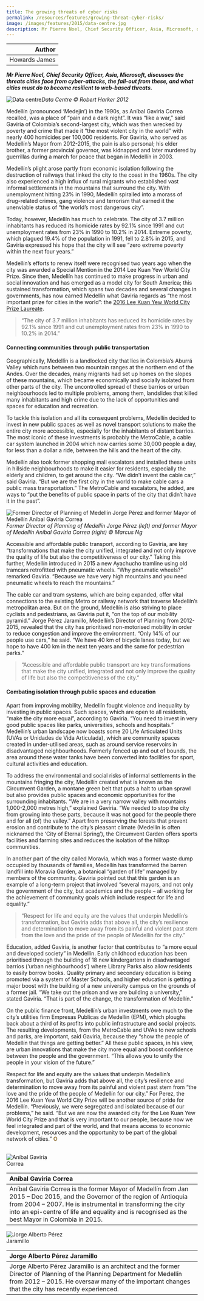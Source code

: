 ```yaml
---
title: The growing threats of cyber risks
permalink: /resources/features/growing-threat-cyber-risks/
image: /images/features/2015/data-centre.jpg
description: Mr Pierre Noel, Chief Security Officer, Asia, Microsoft, discusses the threats cities face from cyber-attacks, the fall-out from these, and what cities must do to become resilient to web-based threats.
---
```


| Author |
|---:|
| Howards James |

***Mr Pierre Noel, Chief Security Officer, Asia, Microsoft, discusses the threats cities face from cyber-attacks, the fall-out from these, and what cities must do to become resilient to web-based threats.***

![Data centre](/images/features/2015/data-centre.jpg/)*Data Centre © Robert Harker 2012*

Medellín (pronounced ‘Medejin’) in the 1990s, as Aníbal Gaviria Correa recalled, was a place of “pain and a dark night”. It was “like a war,” said Gaviria of Colombia’s second-largest city, which was then wrecked by poverty and crime that made it “the most violent city in the world” with nearly 400 homicides per 100,000 residents. For Gaviria, who served as Medellín’s Mayor from 2012-2015, the pain is also personal; his elder brother, a former provincial governor, was kidnapped and later murdered by guerrillas during a march for peace that began in Medellín in 2003.

Medellín’s plight arose partly from economic isolation following the destruction of railways that linked the city to the coast in the 1960s. The city also experienced a high influx of rural migrants who established vast informal settlements in the mountains that surround the city. With unemployment hitting 23% in 1990, Medellín spiralled into a morass of drug-related crimes, gang violence and terrorism that earned it the unenviable status of “the world’s most dangerous city”.

Today, however, Medellín has much to celebrate. The city of 3.7 million inhabitants has reduced its homicide rates by 92.1% since 1991 and cut unemployment rates from 23% in 1990 to 10.2% in 2014. Extreme poverty, which plagued 19.4% of the population in 1991, fell to 2.8% in 2015, and Gaviria expressed his hope that the city will see “zero extreme poverty within the next four years.”

Medellín’s efforts to renew itself were recognised two years ago when the city was awarded a Special Mention in the 2014 Lee Kuan Yew World City Prize. Since then, Medellín has continued to make progress in urban and social innovation and has emerged as a model city for South America; this sustained transformation, which spans two decades and several changes in governments, has now earned Medellín what Gaviria regards as “the most important prize for cities in the world”: the [2016 Lee Kuan Yew World City Prize Laureate](/laureates/2016/laureate/).

> “The city of 3.7 million inhabitants has reduced its homicide rates by 92.1% since 1991 and cut unemployment rates from 23% in 1990 to 10.2% in 2014.”

#### **Connecting communities through public transportation**

Geographically, Medellín is a landlocked city that lies in Colombia’s Aburrá Valley which runs between two mountain ranges at the northern end of the Andes. Over the decades, many migrants had set up homes on the slopes of these mountains, which became economically and socially isolated from other parts of the city. The uncontrolled spread of these barrios or urban neighbourhoods led to multiple problems, among them, landslides that killed many inhabitants and high crime due to the lack of opportunities and spaces for education and recreation.

To tackle this isolation and all its consequent problems, Medellín decided to invest in new public spaces as well as novel transport solutions to make the entire city more accessible, especially for the inhabitants of distant barrios. The most iconic of these investments is probably the MetroCable, a cable car system launched in 2004 which now carries some 30,000 people a day, for less than a dollar a ride, between the hills and the heart of the city.

Medellín also took former shopping mall escalators and installed these units in hillside neighbourhoods to make it easier for residents, especially the elderly and children, to get around the city. “We didn’t invent the cable car,” said Gaviria. “But we are the first city in the world to make cable cars a public mass transportation.” The MetroCable and escalators, he added, are ways to “put the benefits of public space in parts of the city that didn’t have it in the past”.

![Former Director of Planning of Medellín Jorge Pérez and former Mayor of Medellín Aníbal Gaviria Correa](/images/features/2016/jorge-perez-anibal-gaviria.jpg/)*Former Director of Planning of Medellín Jorge Pérez (left) and former Mayor of Medellín Aníbal Gaviria Correa (right) © Marcus Ng*

Accessible and affordable public transport, according to Gaviria, are key “transformations that make the city unified, integrated and not only improve the quality of life but also the competitiveness of our city.” Taking this further, Medellín introduced in 2015 a new Ayachucho tramline using old tramcars retrofitted with pneumatic wheels. “Why pneumatic wheels?” remarked Gaviria. “Because we have very high mountains and you need pneumatic wheels to reach the mountains.”

The cable car and tram systems, which are being expanded, offer vital connections to the existing Metro or railway network that traverse Medellín’s metropolitan area. But on the ground, Medellín is also striving to place cyclists and pedestrians, as Gaviria put it, “on the top of our mobility pyramid.” Jorge Pérez Jaramillo, Medellín’s Director of Planning from 2012-2015, revealed that the city has prioritised non-motorised mobility in order to reduce congestion and improve the environment. “Only 14% of our people use cars,” he said. “We have 40 km of bicycle lanes today, but we hope to have 400 km in the next ten years and the same for pedestrian parks.”

> “Accessible and affordable public transport are key transformations that make the city unified, integrated and not only improve the quality of life but also the competitiveness of the city.”

#### **Combating isolation through public spaces and education**

Apart from improving mobility, Medellín fought violence and inequality by investing in public spaces. Such spaces, which are open to all residents, “make the city more equal”, according to Gaviria. “You need to invest in very good public spaces like parks, universities, schools and hospitals.” Medellín’s urban landscape now boasts some 20 Life Articulated Units (UVAs or Unidades de Vida Articulada), which are community spaces created in under-utilised areas, such as around service reservoirs in disadvantaged neighbourhoods. Formerly fenced up and out of bounds, the area around these water tanks have been converted into facilities for sport, cultural activities and education.

To address the environmental and social risks of informal settlements in the mountains fringing the city, Medellín created what is known as the Circumvent Garden, a montane green belt that puts a halt to urban sprawl but also provides public spaces and economic opportunities for the surrounding inhabitants. “We are in a very narrow valley with mountains 1,000-2,000 metres high,” explained Gaviria. “We needed to stop the city from growing into these parts, because it was not good for the people there and for all (of) the valley.” Apart from preserving the forests that prevent erosion and contribute to the city’s pleasant climate (Medellín is often nicknamed the ‘City of Eternal Spring’), the Circumvent Garden offers sports facilities and farming sites and reduces the isolation of the hilltop communities.

In another part of the city called Moravia, which was a former waste dump occupied by thousands of families, Medellín has transformed the barren landfill into Moravia Garden, a botanical “garden of life” managed by members of the community. Gaviria pointed out that this garden is an example of a long-term project that involved “several mayors, and not only the government of the city, but academics and the people – all working for the achievement of community goals which include respect for life and equality.”

> “Respect for life and equity are the values that underpin Medellín’s transformation, but Gaviria adds that above all, the city’s resilience and determination to move away from its painful and violent past stem from the love and the pride of the people of Medellín for the city.”

Education, added Gaviria, is another factor that contributes to “a more equal and developed society” in Medellín. Early childhood education has been prioritised through the building of 18 new kindergartens in disadvantaged barrios (‘urban neighbourhoods’) where Library Parks also allow residents to easily borrow books. Quality primary and secondary education is being promoted via a system of Master Schools, and higher education is getting a major boost with the building of a new university campus on the grounds of a former jail. “We take out the prison and we are building a university,” stated Gaviria. “That is part of the change, the transformation of Medellín.”

On the public finance front, Medellín’s urban investments owe much to the city’s utilities firm Empresas Publicas de Medellín (EPM), which ploughs back about a third of its profits into public infrastructure and social projects. The resulting developments, from the MetroCable and UVAs to new schools and parks, are important, said Gaviria, because they “show the people of Medellín that things are getting better.” All these public spaces, in his view, are urban innovations that make the city more equal and boost confidence between the people and the government. “This allows you to unify the people in your vision of the future.”

Respect for life and equity are the values that underpin Medellín’s transformation, but Gaviria adds that above all, the city’s resilience and determination to move away from its painful and violent past stem from “the love and the pride of the people of Medellín for our city.” For Perez, the 2016 Lee Kuan Yew World City Prize will be another source of pride for Medellín. “Previously, we were segregated and isolated because of our problems,” he said. “But we are now the awarded city for the Lee Kuan Yew World City Prize and that is very important to our people, because now we feel integrated and part of the world, and that means access to economic development, resources and the opportunity to be part of the global network of cities.” **<font color="#967942">O</font>**

<br>

<div style="width:150px"><img src="/images/features/2016/anibal-gaviria.png" alt="Aníbal Gaviria Correa" /></div>

| **Aníbal Gaviria Correa** |
|:---|
| Aníbal Gaviria Correa is the former Mayor of Medellín from Jan 2015 – Dec 2015, and the Governor of the region of Antioquia from 2004 – 2007. He is instrumental in transforming the city into an epi-centre of life and equality and is recognised as the best Mayor in Colombia in 2015. |

<div style="width:150px"><img src="/images/features/2016/jorge-perez.png" alt="Jorge Alberto Pérez Jaramillo" /></div>

| **Jorge Alberto Pérez Jaramillo** |
|:---|
| Jorge Alberto Pérez Jaramillo is an architect and the former Director of Planning of the Planning Department for Medellín from 2012 – 2015. He oversaw many of the important changes that the city has recently experienced. |

